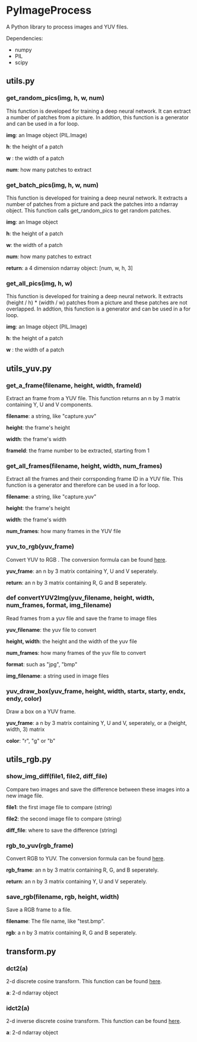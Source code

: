 # PyImageProcess
A Python library to process images and YUV files.

Dependencies:

* numpy
* PIL
* scipy

## utils.py
### get_random_pics(img, h, w, num)
This function is developed for training a deep neural network. It can extract a number of patches from a picture. In addtion, this function is a generator and can be used in a for loop.

**img**: an Image object (PIL.Image)

**h**: the height of a patch

**w** : the width of a patch

**num**: how many patches to extract

### get_batch_pics(img, h, w, num)
This function is developed for training a deep neural network. It extracts a number of patches from a picture and pack the patches into a ndarray object. This function calls get_random_pics to get random patches.

**img**: an Image object

**h**: the height of a patch

**w**: the width of a patch

**num**: how many patches to extract

**return**: a 4 dimension ndarray object: [num, w, h, 3]

### get_all_pics(img, h, w)
This function is developed for training a deep neural network. It extracts (height / h) * (width / w) patches from a picture and these patches are not overlapped. In addtion, this function is a generator and can be used in a for loop.

**img**: an Image object (PIL.Image)

**h**: the height of a patch

**w** : the width of a patch

## utils_yuv.py
### get_a_frame(filename, height, width, frameId)
Extract an frame from a YUV file. This function returns an n by 3 matrix containing Y, U and V components.

**filename**: a string, like "capture.yuv"

**height**: the frame's height

**width**: the frame's width

**frameId**: the frame number to be extracted, starting from 1

### get_all_frames(filename, height, width, num_frames)
Extract all the frames and their corrsponding frame ID in a YUV file. This function is a generator and therefore can be used in a for loop.

**filename**: a string, like "capture.yuv"

**height**: the frame's height

**width**: the frame's width

**num_frames**: how many frames in the YUV file

### yuv_to_rgb(yuv_frame)
Convert YUV to RGB . The conversion formula can be found [here](https://www.vocal.com/video/rgb-and-yuv-color-space-conversion/).

**yuv_frame**: an n by 3 matrix containing Y, U and V seperately.

**return**: an n by 3 matrix containing R, G and B seperately.

### def convertYUV2Img(yuv_filename, height, width, num_frames, format, img_filename)
Read frames from a yuv file and save the frame to image files

**yuv_filename**: the yuv file to convert

**height, width**: the height and the width of the yuv file

**num_frames**: how many frames of the yuv file to convert

**format**: such as "jpg", "bmp"

**img_filename**: a string used in image files

### yuv_draw_box(yuv_frame, height, width, startx, starty, endx, endy, color)
Draw a box on a YUV frame.

**yuv_frame**: a n by 3 matrix containing Y, U and V, seperately, or a (height, width, 3) matrix

**color**: "r", "g" or "b"  

## utils_rgb.py
### show_img_diff(file1, file2, diff_file)
Compare two images and save the difference between these images into a new image file.

**file1**: the first image file to compare (string)

**file2**: the second image file to compare (string)

**diff_file**: where to save the difference (string)

### rgb_to_yuv(rgb_frame)
Convert RGB to YUV. The conversion formula can be found [here](https://www.vocal.com/video/rgb-and-yuv-color-space-conversion/).

**rgb_frame**: an n by 3 matrix containing R, G, and B seperately.

**return**: an n by 3 matrix containing Y, U and V seperately.

### save_rgb(filename, rgb, height, width)
Save a RGB frame to a file.

**filename**: The file name, like "test.bmp".

**rgb**: a n by 3 matrix containing R, G and B seperately.

## transform.py
### dct2(a)
2-d discrete cosine transform. This function can be found [here](https://inst.eecs.berkeley.edu/~ee123/sp16/Sections/JPEG_DCT_Demo.html).

**a**: 2-d ndarray object

### idct2(a)
2-d inverse discrete cosine transform. This function can be found [here](https://inst.eecs.berkeley.edu/~ee123/sp16/Sections/JPEG_DCT_Demo.html).

**a**: 2-d ndarray object